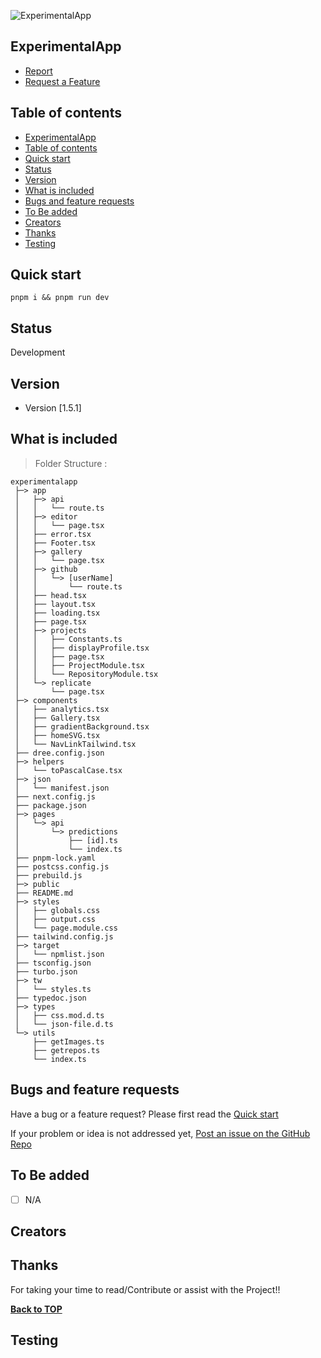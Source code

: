 ![ExperimentalApp](/public/midj/grid_20.png)

## ExperimentalApp

 - [Report]()
 - [Request a Feature](h)

## Table of contents
- [ExperimentalApp](#experimentalapp)
- [Table of contents](#table-of-contents)
- [Quick start](#quick-start)
- [Status](#status)
- [Version](#version)
- [What is included](#what-is-included)
- [Bugs and feature requests](#bugs-and-feature-requests)
- [To Be added](#to-be-added)
- [Creators](#creators)
- [Thanks](#thanks)
- [Testing](#testing)
<!--  -->

## Quick start

```code
pnpm i && pnpm run dev
```


## Status

Development

## Version

- Version [1.5.1]

## What is included

> Folder Structure :


[//]: # (dree - BEGIN)
```
experimentalapp
 ├─> app
 │   ├─> api
 │   │   └── route.ts
 │   ├─> editor
 │   │   └── page.tsx
 │   ├── error.tsx
 │   ├── Footer.tsx
 │   ├─> gallery
 │   │   └── page.tsx
 │   ├─> github
 │   │   └─> [userName]
 │   │       └── route.ts
 │   ├── head.tsx
 │   ├── layout.tsx
 │   ├── loading.tsx
 │   ├── page.tsx
 │   ├─> projects
 │   │   ├── Constants.ts
 │   │   ├── displayProfile.tsx
 │   │   ├── page.tsx
 │   │   ├── ProjectModule.tsx
 │   │   └── RepositoryModule.tsx
 │   └─> replicate
 │       └── page.tsx
 ├─> components
 │   ├── analytics.tsx
 │   ├── Gallery.tsx
 │   ├── gradientBackground.tsx
 │   ├── homeSVG.tsx
 │   └── NavLinkTailwind.tsx
 ├── dree.config.json
 ├─> helpers
 │   └── toPascalCase.tsx
 ├─> json
 │   └── manifest.json
 ├── next.config.js
 ├── package.json
 ├─> pages
 │   └─> api
 │       └─> predictions
 │           ├── [id].ts
 │           └── index.ts
 ├── pnpm-lock.yaml
 ├── postcss.config.js
 ├── prebuild.js
 ├─> public
 ├── README.md
 ├─> styles
 │   ├── globals.css
 │   ├── output.css
 │   └── page.module.css
 ├── tailwind.config.js
 ├─> target
 │   └── npmlist.json
 ├── tsconfig.json
 ├── turbo.json
 ├─> tw
 │   └── styles.ts
 ├── typedoc.json
 ├─> types
 │   ├── css.mod.d.ts
 │   └── json-file.d.ts
 └─> utils
     ├── getImages.ts
     ├── getrepos.ts
     └── index.ts
```
[//]: # (dree - END)



## Bugs and feature requests

Have a bug or a feature request? Please first read the [Quick start](#quick-start)

If your problem or idea is not addressed yet, 
[Post an issue on the GitHub Repo](https://github.com/Ambushfall/experimentalapp/issues/new/choose)

## To Be added

- [ ] N/A

## Creators



## Thanks

For taking your time to read/Contribute or assist with the Project!!

**[Back to TOP](#)**

## Testing
<!--  -->
